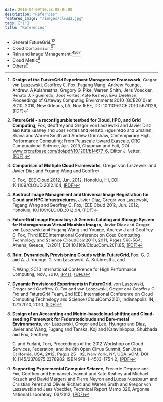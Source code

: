 ```yaml
---
date: 2016-04-09T10:58:08-04:00
description: "Refernces"
featured_image: "/images/cloud2.jpg"
tags: ["1"]
title: "References"
---
```


-   General FutureGrid:[^1][^2]
-   Cloud Comparison:[^3]
-   Rain and Image Management:[^4][^5][^6][^7]
-   Cloud Metric[^8]
-   Others[^9]

[^1]: **Design of the FutureGrid Experiment Management Framework**,
    Gregor von Laszewski, Geoffrey C. Fox, Fugang Wang, Andrew Younge,
    Andrew, A Kulshrestha, Gregory G. Pike, Warren Smith, Jens Voeckler,
    Renato J. Figueiredo, Jose Fortes, Kate Keahey, Ewa Deelman,
    Proceedings of Gateway Computing Environments 2010 (GCE2010) at
    SC10, 2010, New Orleans, LA, Nov, IEEE, DOI
    10.1109/GCE.2010.5676126,
    [(PDF)](http://cyberaide.googlecode.com/svn/trunk/papers/10-FG-exp-GCE10/vonLaszewski-10-FG-exp-GCE10.pdf)

[^2]: **FutureGrid - a reconfigurable testbed for Cloud, HPC, and Grid
    Computing**, Fox, Geoffrey and Gregor von Laszewski and Javier Diaz
    and Kate Keahey and Jose Fortes and Renato Figueiredo and Smallen,
    Shava and Warren Smith and Andrew Grimshaw, Contemporary High
    Performance Computing: From Petascale toward Exascale, CRC
    Computational Science, Apr. 2013, Chapman and Hall, DOI
    www.crcnetbase.com/doi/pdf/10.1201/b14677-6‎, Editor J. Vetter,
    [(PDF)](http://cyberaide.googlecode.com/svn/trunk/papers/pdf/vonLaszewski-12-fg-bookchapter.pdf),

[^3]: **Comparison of Multiple Cloud Frameworks**, Gregor von Laszewski
    and Javier Diaz and Fugang Wang and Geoffrey

    C. Fox, IEEE Cloud 2012, Jun. 2012, Honolulu, HI, DOI
    10.1109/CLOUD.2012.104,
    [(PDF)](http://cyberaide.googlecode.com/svn/trunk/papers/12-cloud12-cloudcompare/laszewski-IEEECloud2012_id-4803.pdf)

[^4]: **Abstract Image Management and Universal Image Registration for
    Cloud and HPC Infrastructures**, Javier Diaz, Gregor von Laszewski,
    Fugang Wang and Geoffrey C. Fox, IEEE Cloud 2012, Jun. 2012,
    Honolulu, 10.1109/CLOUD.2012.94,
    [(PDF)](http://cyberaide.googlecode.com/svn/trunk/papers/12-cloud12-imagemanagement/vonLaszewski-12-IEEECloud2012.pdf)

[^5]: **FutureGrid Image Repository: A Generic Catalog and Storage
    System for Heterogeneous Virtual Machine Images**, Javier Diaz and
    Gregor von Laszewski and Fugang Wang and Younge, Andrew J and
    Geoffrey C. Fox, Third IEEE International Conference on Coud
    Computing Technology and Science (CloudCom2011), 2011, Pages
    560-564, Athens, Greece, 12/2011, DOI 10.1109/CloudCom.2011.85,
    [(PDF)](http://cyberaide.googlecode.com/svn/trunk/papers/11-cloudcom11-imagerepo/vonLaszewski-draft-11-imagerepo.pdf)

[^6]: **Rain: Dynamically Provisioning Clouds within FutureGrid**, Fox,
    G. C. and A. J. Younge, G. von Laszewski, A. Kulshrestha, and

    F. Wang, SC10 International Conference for High Performance
    Computing, Nov., 2010,
    [(PPT)](http://d2i.indiana.edu/sites/default/files/dynamic_provisioning_poster.ppt),
    [(URL)](http://sc10.supercomputing.org/?pg=posters.html)

[^7]: **Dynamic Provisioned Experiments in FutureGrid**, von Laszewski,
    Gregor and Geoffrey C. Fox and von Laszewski, Gregor and Geoffrey C.
    Fox and FutureGrid Team, 2nd IEEE International Conference on Cloud
    Computing Technology and Science (CloudCom2010), Indianapolis, IN,
    12/1/2010, 2010,
    [(PDF)](http://grids.ucs.indiana.edu/ptliupages/presentations/vonLaszewski-10-FG-proj-management.pdf)

[^8]: **Design of an Accounting and Metric-basedcloud-shifting and
    Cloud-seeding Framework for Federatedclouds and Bare-metal
    Environments**, von Laszewski, Gregor and Lee, Hyungro and Diaz,
    Javier and Wang, Fugang and Tanaka, Koji and Karavinkoppa, Shubhada
    and Fox, Geoffrey

    C. and Furlani, Tom, Proceedings of the 2012 Workshop on Cloud
    Services, Federation, and the 8th Open Cirrus Summit, San Jose,
    California, USA, 2012, Pages 25\--32, New York, NY, USA, ACM, DOI
    10.1145/2378975.2378982, ISBN 978-1-4503-1754-2,
    [(PDF)](http://grids.ucs.indiana.edu/ptliupages/publications/p25-vonLaszewski.pdf)

[^9]: **Supporting Experimental Computer Science**, Frederic Desprez and
    Fox, Geoffrey and Emmanuel Jeannot and Kate Keahey and Michael
    Kozuch and David Margery and Pierre Neyron and Lucas Nussbaum and
    Christian Perez and Olivier Richard and Warren Smith and Gregor von
    Laszewski and Jens Voeckler, Technical Report Memo 326, Argonne
    National Laboratory, 03/2012,
    [(PDF)](http://www.nimbusproject.org/downloads/Supporting_Experimental_Computer_Science_final_draft.pdf)
